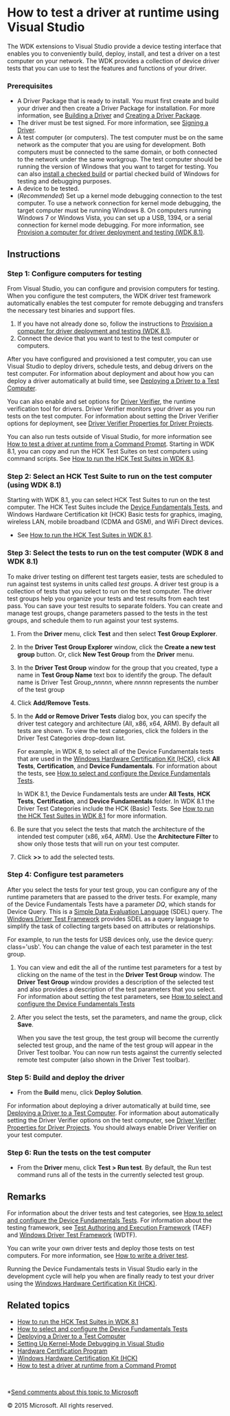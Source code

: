 <span id="vsdriver.testing_a_driver_at_runtime"></span>How to test a driver at runtime using Visual Studio
==========================================================================================================

The WDK extensions to Visual Studio provide a device testing interface that enables you to conveniently build, deploy, install, and test a driver on a test computer on your network. The WDK provides a collection of device driver tests that you can use to test the features and functions of your driver.

### <span id="Prerequisites"></span><span id="prerequisites"></span><span id="PREREQUISITES"></span>Prerequisites

-   A Driver Package that is ready to install. You must first create and build your driver and then create a Driver Package for installation. For more information, see [Building a Driver](building_a_driver.md) and [Creating a Driver Package](creating_a_driver_package.md).
-   The driver must be test signed. For more information, see [Signing a Driver](signing_a_driver.md).
-   A test computer (or computers). The test computer must be on the same network as the computer that you are using for development. Both computers must be connected to the same domain, or both connected to the network under the same workgroup. The test computer should be running the version of Windows that you want to target for testing. You can also [install a checked build](https://msdn.microsoft.com/en-us/Library/Windows/Hardware/Ff547205(v=vs.85).aspx) or partial checked build of Windows for testing and debugging purposes.
-   A device to be tested.
-   (*Recommended*) Set up a kernel mode debugging connection to the test computer. To use a network connection for kernel mode debugging, the target computer must be running Windows 8. On computers running Windows 7 or Windows Vista, you can set up a USB, 1394, or a serial connection for kernel mode debugging. For more information, see [Provision a computer for driver deployment and testing (WDK 8.1)](https://msdn.microsoft.com/en-us/Library/Windows/Hardware/Dn745909(v=vs.85).aspx).

Instructions
------------

### <span id="Configure_computers_for_testing"></span><span id="configure_computers_for_testing"></span><span id="CONFIGURE_COMPUTERS_FOR_TESTING"></span>Step 1: Configure computers for testing

From Visual Studio, you can configure and provision computers for testing. When you configure the test computers, the WDK driver test framework automatically enables the test computer for remote debugging and transfers the necessary test binaries and support files.

1.  If you have not already done so, follow the instructions to [Provision a computer for driver deployment and testing (WDK 8.1)](https://msdn.microsoft.com/en-us/Library/Windows/Hardware/Dn745909(v=vs.85).aspx).
2.  Connect the device that you want to test to the test computer or computers.

After you have configured and provisioned a test computer, you can use Visual Studio to deploy drivers, schedule tests, and debug drivers on the test computer. For information about deployment and about how you can deploy a driver automatically at build time, see [Deploying a Driver to a Test Computer](deploying_a_driver_to_a_test_computer.md).

You can also enable and set options for [Driver Verifier](https://msdn.microsoft.com/en-us/Library/Windows/Hardware/Ff545448(v=vs.85).aspx), the runtime verification tool for drivers. Driver Verifier monitors your driver as you run tests on the test computer. For information about setting the Driver Verifier options for deployment, see [Driver Verifier Properties for Driver Projects](driver_verifier_properties_for__driver_projects.md).

You can also run tests outside of Visual Studio, for more information see [How to test a driver at runtime from a Command Prompt](how_to_test_a_driver_at_runtime_from_a_command_prompt.md). Starting in WDK 8.1, you can copy and run the HCK Test Suites on test computers using command scripts. See [How to run the HCK Test Suites in WDK 8.1](run_the_hck_test_suites_in_the_wdk.md).

### <span id="Select_an_HCK_Test_Suite_to_run_on_the_test_computer__using_WDK__8.1_"></span><span id="select_an_hck_test_suite_to_run_on_the_test_computer__using_wdk__8.1_"></span><span id="SELECT_AN_HCK_TEST_SUITE_TO_RUN_ON_THE_TEST_COMPUTER__USING_WDK__8.1_"></span>Step 2: Select an HCK Test Suite to run on the test computer (using WDK 8.1)

Starting with WDK 8.1, you can select HCK Test Suites to run on the test computer. The HCK Test Suites include the [Device Fundamentals Tests](https://msdn.microsoft.com/en-us/Library/Windows/Hardware/JJ673011(v=vs.85).aspx), and Windows Hardware Certification kit (HCK) Basic tests for graphics, imaging, wireless LAN, mobile broadband (CDMA and GSM), and WiFi Direct devices.

-   See [How to run the HCK Test Suites in WDK 8.1](run_the_hck_test_suites_in_the_wdk.md).

### <span id="Select_the_tests_to_run_on_the_test_computer__WDK_8_and_WDK_8.1_"></span><span id="select_the_tests_to_run_on_the_test_computer__wdk_8_and_wdk_8.1_"></span><span id="SELECT_THE_TESTS_TO_RUN_ON_THE_TEST_COMPUTER__WDK_8_AND_WDK_8.1_"></span>Step 3: Select the tests to run on the test computer (WDK 8 and WDK 8.1)

To make driver testing on different test targets easier, tests are scheduled to run against test systems in units called *test groups*. A driver test group is a collection of tests that you select to run on the test computer. The driver test groups help you organize your tests and test results from each test pass. You can save your test results to separate folders. You can create and manage test groups, change parameters passed to the tests in the test groups, and schedule them to run against your test systems.

1.  From the **Driver** menu, click **Test** and then select **Test Group Explorer**.
2.  In the **Driver Test Group Explorer** window, click the **Create a new test group** button. Or, click **New Test Group** from the **Driver** menu.
3.  In the **Driver Test Group** window for the group that you created, type a name in **Test Group Name** text box to identify the group. The default name is Driver Test Group\_*nnnnn*, where *nnnnn* represents the number of the test group
4.  Click **Add/Remove Tests**.
5.  In the **Add or Remove Driver Tests** dialog box, you can specify the driver test category and architecture (All, x86, x64, ARM). By default all tests are shown. To view the test categories, click the folders in the Driver Test Categories drop-down list.

    For example, in WDK 8, to select all of the Device Fundamentals tests that are used in the [Windows Hardware Certification Kit (HCK)](http://go.microsoft.com/fwlink/p/?linkid=254893), click **All Tests**, **Certification**, and **Device Fundamentals**. For information about the tests, see [How to select and configure the Device Fundamentals Tests](how_to_select_and_configure_the_device_fundamental_tests.md).

    In WDK 8.1, the Device Fundamentals tests are under **All Tests**, **HCK Tests**, **Certification**, and **Device Fundamentals** folder. In WDK 8.1 the Driver Test Categories include the HCK (Basic) Tests. See [How to run the HCK Test Suites in WDK 8.1](run_the_hck_test_suites_in_the_wdk.md) for more information.

6.  Be sure that you select the tests that match the architecture of the intended test computer (x86, x64, ARM). Use the **Architecture Filter** to show only those tests that will run on your test computer.
7.  Click **&gt;&gt;** to add the selected tests.

### <span id="Configure_test_parameters"></span><span id="configure_test_parameters"></span><span id="CONFIGURE_TEST_PARAMETERS"></span>Step 4: Configure test parameters

After you select the tests for your test group, you can configure any of the runtime parameters that are passed to the driver tests. For example, many of the Device Fundamentals Tests have a parameter *DQ*, which stands for Device Query. This is a [Simple Data Evaluation Language](https://msdn.microsoft.com/en-us/Library/Windows/Hardware/Ff539607(v=vs.85).aspx) (SDEL) query. The [Windows Driver Test Framework](https://msdn.microsoft.com/en-us/Library/Windows/Hardware/Ff539547(v=vs.85).aspx) provides SDEL as a query language to simplify the task of collecting targets based on attributes or relationships.

For example, to run the tests for USB devices only, use the device query: class='usb'. You can change the value of each test parameter in the test group.

1.  You can view and edit the all of the runtime test parameters for a test by clicking on the name of the test in the **Driver Test Group** window. The **Driver Test Group** window provides a description of the selected test and also provides a description of the test parameters that you select. For information about setting the test parameters, see [How to select and configure the Device Fundamentals Tests](how_to_select_and_configure_the_device_fundamental_tests.md)
2.  After you select the tests, set the parameters, and name the group, click **Save**.

    When you save the test group, the test group will become the currently selected test group, and the name of the test group will appear in the Driver Test toolbar. You can now run tests against the currently selected remote test computer (also shown in the Driver Test toolbar).

### <span id="Build_and_deploy_the_driver"></span><span id="build_and_deploy_the_driver"></span><span id="BUILD_AND_DEPLOY_THE_DRIVER"></span>Step 5: Build and deploy the driver

-   From the **Build** menu, click **Deploy Solution**.

For information about deploying a driver automatically at build time, see [Deploying a Driver to a Test Computer](deploying_a_driver_to_a_test_computer.md). For information about automatically setting the Driver Verifier options on the test computer, see [Driver Verifier Properties for Driver Projects](driver_verifier_properties_for__driver_projects.md). You should always enable Driver Verifier on your test computer.

### <span id="Run_the_tests_on_the_test_computer"></span><span id="run_the_tests_on_the_test_computer"></span><span id="RUN_THE_TESTS_ON_THE_TEST_COMPUTER"></span>Step 6: Run the tests on the test computer

-   From the **Driver** menu, click **Test &gt; Run test**. By default, the Run test command runs all of the tests in the currently selected test group.

Remarks
-------

For information about the driver tests and test categories, see [How to select and configure the Device Fundamentals Tests](how_to_select_and_configure_the_device_fundamental_tests.md). For information about the testing framework, see [Test Authoring and Execution Framework](https://msdn.microsoft.com/en-us/Library/Windows/Hardware/Hh439725(v=vs.85).aspx) (TAEF) and [Windows Driver Test Framework](https://msdn.microsoft.com/en-us/Library/Windows/Hardware/Ff539547(v=vs.85).aspx) (WDTF).

You can write your own driver tests and deploy those tests on test computers. For more information, see [How to write a driver test](how_to_write_a_driver_test_.md).

Running the Device Fundamentals tests in Visual Studio early in the development cycle will help you when are finally ready to test your driver using the [Windows Hardware Certification Kit (HCK)](http://go.microsoft.com/fwlink/p/?linkid=254893).

<span id="related_topics"></span>Related topics
-----------------------------------------------

* [How to run the HCK Test Suites in WDK 8.1](run_the_hck_test_suites_in_the_wdk.md)
* [How to select and configure the Device Fundamentals Tests](how_to_select_and_configure_the_device_fundamental_tests.md)
* [Deploying a Driver to a Test Computer](deploying_a_driver_to_a_test_computer.md)
* [Setting Up Kernel-Mode Debugging in Visual Studio](debugger.setting_up_kernel-mode_debugging_in_visual_studio)
* [Hardware Certification Program](http://go.microsoft.com/fwlink/p/?linkid=227016)
* [Windows Hardware Certification Kit (HCK)](http://go.microsoft.com/fwlink/p/?linkid=254893)
* [How to test a driver at runtime from a Command Prompt](how_to_test_a_driver_at_runtime_from_a_command_prompt.md)
 

 

*[Send comments about this topic to Microsoft](mailto:wsddocfb@microsoft.com?subject=Documentation%20feedback%20[VsDriver\vsdriver]:%20How%20to%20test%20a%20driver%20at%20runtime%20using%20Visual%20Studio%20%20RELEASE:%20(9/30/2015)&body=%0A%0APRIVACY%20STATEMENT%0A%0AWe%20use%20your%20feedback%20to%20improve%20the%20documentation.%20We%20don't%20use%20your%20email%20address%20for%20any%20other%20purpose,%20and%20we'll%20remove%20your%20email%20address%20from%20our%20system%20after%20the%20issue%20that%20you're%20reporting%20is%20fixed.%20While%20we're%20working%20to%20fix%20this%20issue,%20we%20might%20send%20you%20an%20email%20message%20to%20ask%20for%20more%20info.%20Later,%20we%20might%20also%20send%20you%20an%20email%20message%20to%20let%20you%20know%20that%20we've%20addressed%20your%20feedback.%0A%0AFor%20more%20info%20about%20Microsoft's%20privacy%20policy,%20see%20http://privacy.microsoft.com/en-us/default.aspx. "Send comments about this topic to Microsoft")

© 2015 Microsoft. All rights reserved.
